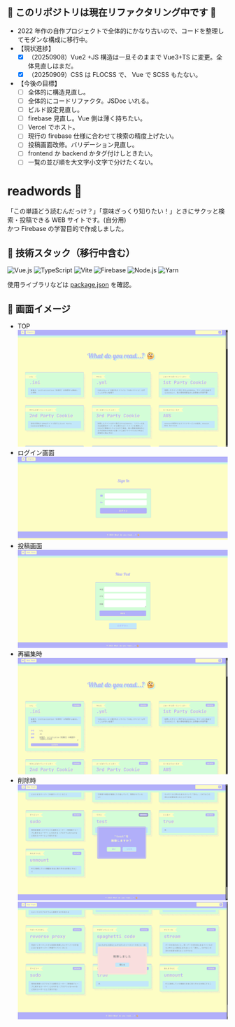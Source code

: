 ## 🚧 このリポジトリは現在リファクタリング中です 🚧

- 2022 年作の自作プロジェクトで全体的にかなり古いので、コードを整理してモダンな構成に移行中。
- 【現状進捗】
  - [x] （20250908）Vue2 +JS 構造は一旦そのままで Vue3+TS に変更。全体見直しはまだ。
  - [x] （20250909）CSS は FLOCSS で、 Vue で SCSS もたない。
- 【今後の目標】
  - [ ] 全体的に構造見直し。
  - [ ] 全体的にコードリファクタ。JSDoc いれる。
  - [ ] ビルド設定見直し。
  - [ ] firebase 見直し。Vue 側は薄く持ちたい。
  - [ ] Vercel でホスト。
  - [ ] 現行の firebase 仕様に合わせて検索の精度上げたい。
  - [ ] 投稿画面改修。バリデーション見直し。
  - [ ] frontend か backend かタグ付けしときたい。
  - [ ] 一覧の並び順を大文字小文字で分けたくない。

# readwords 🤔

「この単語どう読むんだっけ？」「意味ざっくり知りたい！」ときにサクッと検索・投稿できる WEB サイトです。(自分用)  
かつ Firebase の学習目的で作成しました。

## 🚀 技術スタック（移行中含む）

![Vue.js](https://img.shields.io/badge/Vue.js-3.4.0-35495E?logo=vuedotjs)
![TypeScript](https://img.shields.io/badge/TypeScript-5.9.2-3178C6?logo=typescript)
![Vite](https://img.shields.io/badge/Vite-5.0.0-646CFF?logo=Vite)
![Firebase](https://img.shields.io/badge/Firebase-12.2.1-FFCA28?logo=firebase)
![Node.js](https://img.shields.io/badge/Node.js-22.19.0-339933?logo=node.js)
![Yarn](https://img.shields.io/badge/Yarn-4.9.4-2C8EBB?logo=yarn)

使用ライブラリなどは [package.json](./package.json) を確認。

## 📸 画面イメージ

- TOP
  ![TOP画面](./images/screenshot1.png)
- ログイン画面
  ![ログイン画面](./images/screenshot2.png)
- 投稿画面
  ![投稿画面](./images/screenshot3.png)
- 再編集時
  ![再編集時](./images/screenshot4.png)
- 削除時
  ![削除確認](./images/screenshot5.png)  
  ![削除完了](./images/screenshot6.png)
